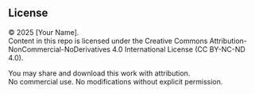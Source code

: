 ## License
© 2025 [Your Name].  
Content in this repo is licensed under the Creative Commons Attribution-NonCommercial-NoDerivatives 4.0 International License (CC BY-NC-ND 4.0).  

You may share and download this work with attribution.  
No commercial use. No modifications without explicit permission.  
